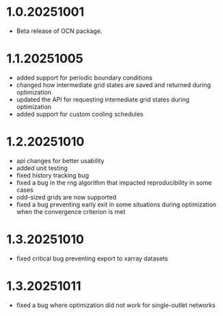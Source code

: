 # 1.0.20251001
- Beta release of OCN package.

# 1.1.20251005
- added support for periodic boundary conditions
- changed how intermediate grid states are saved and returned during optimization
- updated the API for requesting intemediate grid states during optimization
- added support for custom cooling schedules

# 1.2.20251010
- api changes for better usability
- added unit testing
- fixed history tracking bug
- fixed a bug in the rng algorithm that impacted reproducibility in some cases
- odd-sized grids are now supported
- fixed a bug preventing early exit in some situations during optimization when the convergence criterion is met

# 1.3.20251010
- fixed critical bug preventing export to xarray datasets

# 1.3.20251011
- fixed a bug where optimization did not work for single-outlet networks